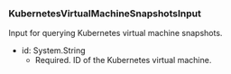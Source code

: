### KubernetesVirtualMachineSnapshotsInput
Input for querying Kubernetes virtual machine snapshots.

- id: System.String
  - Required. ID of the Kubernetes virtual machine.
